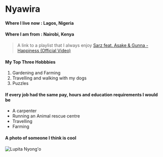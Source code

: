 # Nyawira
#### Where I live now : Lagos, Nigeria
#### Where I am from : Nairobi, Kenya
> A link to a playlist that I always enjoy [Sarz feat. Asake & Gunna - Happiness (Official Video)](https://youtu.be/tfdwcqfuxwA?si=-lUPAwQovJj0tcWc)
#### My Top Three Hobbbies
1. Gardening and Farming
1. Travelling and walking with my dogs
1. Puzzles 

#### If every job had the same pay, hours and education requirements I would be 

- A carpenter
- Running an Animal rescue centre
- Travelling 
- Farming 

#### A photo of someone I think is cool 

![Lupita Nyong'o](https://upload.wikimedia.org/wikipedia/commons/thumb/d/df/Lupita_Nyong%27o_%2853673310208%29.jpg/240px-Lupita_Nyong%27o_%2853673310208%29.jpg)